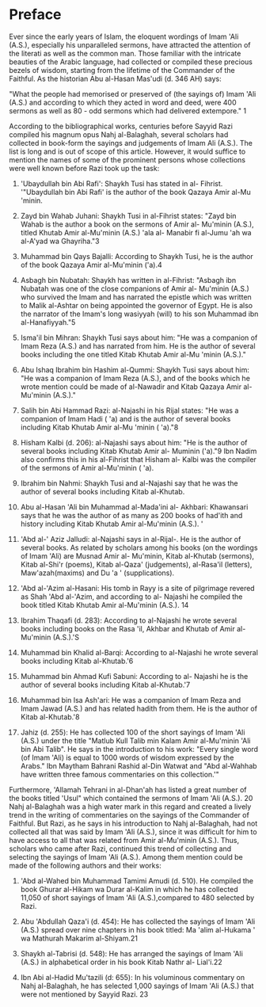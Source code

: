 Preface
=======

Ever since the early years of Islam, the eloquent wordings of Imam 'Ali
(A.S.), especially his unparalleled sermons, have attracted the
attention of the literati as well as the common man. Those familiar with
the intricate beauties of the Arabic language, had collected or compiled
these precious bezels of wisdom, starting from the lifetime of the
Commander of the Faithful. As the historian Abu al-Hasan Mas'udi (d. 346
AH) says:

"What the people had memorised or preserved of (the sayings of) Imam
'Ali (A.S.) and according to which they acted in word and deed, were 400
sermons as well as 80 - odd sermons which had delivered extempore." 1

According to the bibliographical works, centuries before Sayyid Razi
compiled his magnum opus Nahj al-Balaghah, several scholars had
collected in book-form the sayings and judgements of Imam Ali (A.S.).
The list is long and is out of scope of this article. However, it would
suffice to mention the names of some of the prominent persons whose
collections were well known before Razi took up the task:

1. 'Ubaydullah bin Abi Rafi': Shaykh Tusi has stated in al- Fihrist.
'"Ubaydullah bin Abi Rafi' is the author of the book Qazaya Amir al-Mu
'minin.

2. Zayd bin Wahab Juhani: Shaykh Tusi in al-Fihrist states: "Zayd bin
Wahab is the author a book on the sermons of Amir al- Mu'minin (A.S.),
titled Khutab Amir al-Mu'minin (A.S.) 'ala al- Manabir fi al-Jumu 'ah wa
al-A'yad wa Ghayriha."3

3. Muhammad bin Qays Bajalli: According to Shaykh Tusi, he is the
author of the book Qazaya Amir al-Mu'minin ('a).4

4. Asbagh bin Nubatah: Shaykh has written in al-Fihrist: "Asbagh ibn
Nubatah was one of the close companions of Amir al- Mu'minin (A.S.) who
survived the Imam and has narrated the epistle which was written to
Malik al-Ashtar on being appointed the governor of Egypt. He is also the
narrator of the Imam's long wasiyyah (will) to his son Muhammad ibn
al-Hanafiyyah."5

5. Isma'il bin Mihran: Shaykh Tusi says about him: "He was a companion
of Imam Reza (A.S.) and has narrated from him. He is the author of
several books including the one titled Kitab Khutab Amir al-Mu 'minin
(A.S.)."

6. Abu Ishaq Ibrahim bin Hashim al-Qummi: Shaykh Tusi says about him:
"He was a companion of Imam Reza (A.S.), and of the books which he wrote
mention could be made of al-Nawadir and Kitab Qazaya Amir al-Mu'minin
(A.S.)."

7. Salih bin Abi Hammad Razi: al-Najashi in his Rijal states: "He was a
companion of Imam Hadi ( 'a) and is the author of several books
including Kitab Khutab Amir al-Mu 'minin ( 'a)."8

8. Hisham Kalbi (d. 206): al-Najashi says about him: "He is the author
of several books including Kitab Khutab Amir al- Muminin ('a)."9 lbn
Nadim also confirms this in his al-Fihrist that Hisham al- Kalbi was the
compiler of the sermons of Amir al-Mu'minin ( 'a).

9. Ibrahim bin Nahmi: Shaykh Tusi and al-Najashi say that he was the
author of several books including Kitab al-Khutab.

10. Abu al-Hasan 'Ali bin Muhammad al-Mada'ini al- Akhbari: Khawansari
says that he was the author of as many as 200 books of had'ith and
history including Kitab Khutab Amir al-Mu'minin (A.S.). '

11. 'Abd al-' Aziz Jalludi: al-Najashi says in al-Rijal-. He is the
author of several books. As related by scholars among his books (on the
wordings of Imam 'Ali) are Musnad Amir al- Mu'minin, Kitab al-Khutab
(sermons), Kitab al-Shi'r (poems), Kitab al-Qaza' (judgements),
al-Rasa'il (letters), Maw'azah(maxims) and Du 'a ' (supplications).

12. 'Abd al-'Azim al-Hasani: His tomb in Rayy is a site of pilgrimage
revered as Shah 'Abd al-'Azim, and according to al- Najashi he compiled
the book titled Kitab Khutab Amir al-Mu'minin (A.S.). 14

13. Ibrahim Thaqafi (d. 283): According to al-Najashi he wrote several
books including books on the Rasa 'il, Akhbar and Khutab of Amir
al-Mu'minin (A.S.).'S

14. Muhammad bin Khalid al-Barqi: According to al-Najashi he wrote
several books including Kitab al-Khutab.'6

15. Muhammad bin Ahmad Kufi Sabuni: According to al- Najashi he is the
author of several books including Kitab al-Khutab.'7

16. Muhammad bin Isa Ash'ari: He was a companion of Imam Reza and Imam
Jawad (A.S.) and has related hadith from them. He is the author of Kitab
al-Khutab.'8

17. Jahiz (d. 255): He has collected 100 of the short sayings of Imam
'Ali (A.S.) under the title "Matlub Kull Talib min Kalam Amir
al-Mu'minin 'Ali bin Abi Talib". He says in the introduction to his
work: "Every single word (of Imam 'Ali) is equal to 1000 words of wisdom
expressed by the Arabs." Ibn Maytham Bahrani Rashid al-Din Watwat and
"Abd al-Wahhab have written three famous commentaries on this
collection.'"

Furthermore, 'Allamah Tehrani in al-Dhan'ah has listed a great number
of the books titled 'Usul" which contained the sermons of Imam 'Ali
(A.S.). 20 Nahj al-Balaghah was a high water mark in this regard and
created a lively trend in the writing of commentaries on the sayings of
the Commander of Faithful. But Razi, as he says in his introduction to
Nahj al-Balaghah, had not collected all that was said by Imam 'Ali
(A.S.), since it was difficult for him to have access to all that was
related from Amir al-Mu'minin (A.S.). Thus, scholars who came after
Razi, continued this trend of collecting and selecting the sayings of
Imam 'Ali (A.S.). Among them mention could be made of the following
authors and their works:

1. 'Abd al-Wahed bin Muhammad Tamimi Amudi (d. 510). He compiled the
book Ghurar al-Hikam wa Durar al-Kalim in which he has collected 11,050
of short sayings of Imam 'Ali (A.S.),compared to 480 selected by Razi.

2. Abu 'Abdullah Qaza'i (d. 454): He has collected the sayings of Imam
'Ali (A.S.) spread over nine chapters in his book titled: Ma 'alim
al-Hukama ' wa Mathurah Makarim al-Shiyam.21

3. Shaykh al-Tabrisi (d. 548): He has arranged the sayings of Imam 'Ali
(A.S.) in alphabetical order in his book Kitab Nathr al- Lial'i.22

4. Ibn Abi al-Hadid Mu'tazili (d: 655): In his voluminous commentary on
Nahj al-Balaghah, he has selected 1,000 sayings of Imam 'Ali (A.S.) that
were not mentioned by Sayyid Razi. 23


